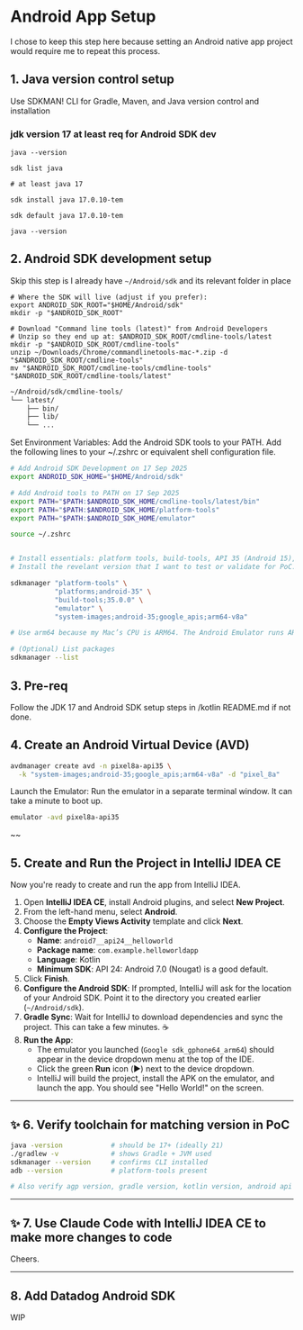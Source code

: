 # Android App Setup
I chose to keep this step here because setting an Android native app project would require me to repeat this process. 

## 1. Java version control setup

Use SDKMAN! CLI for Gradle, Maven, and Java version control and installation

### jdk version 17 at least req for Android SDK dev
```
java --version

sdk list java

# at least java 17

sdk install java 17.0.10-tem

sdk default java 17.0.10-tem

java --version

```

## 2. Android SDK development setup 

Skip this step is I already have `~/Android/sdk` and its relevant folder in place

```
# Where the SDK will live (adjust if you prefer):
export ANDROID_SDK_ROOT="$HOME/Android/sdk"
mkdir -p "$ANDROID_SDK_ROOT"

# Download "Command line tools (latest)" from Android Developers
# Unzip so they end up at: $ANDROID_SDK_ROOT/cmdline-tools/latest
mkdir -p "$ANDROID_SDK_ROOT/cmdline-tools"
unzip ~/Downloads/Chrome/commandlinetools-mac-*.zip -d "$ANDROID_SDK_ROOT/cmdline-tools"
mv "$ANDROID_SDK_ROOT/cmdline-tools/cmdline-tools" "$ANDROID_SDK_ROOT/cmdline-tools/latest"
```

```bash
~/Android/sdk/cmdline-tools/
└── latest/
    ├── bin/
    ├── lib/
    └── ...
```

Set Environment Variables: Add the Android SDK tools to your PATH. Add the following lines to your ~/.zshrc or equivalent shell configuration file.
```bash
# Add Android SDK Development on 17 Sep 2025
export ANDROID_SDK_HOME="$HOME/Android/sdk"

# Add Android tools to PATH on 17 Sep 2025
export PATH="$PATH:$ANDROID_SDK_HOME/cmdline-tools/latest/bin"
export PATH="$PATH:$ANDROID_SDK_HOME/platform-tools"
export PATH="$PATH:$ANDROID_SDK_HOME/emulator"
```

```bash
source ~/.zshrc


# Install essentials: platform tools, build-tools, API 35 (Android 15), emulator, and an ARM64 system image
# Install the revelant version that I want to test or validate for PoC.

sdkmanager "platform-tools" \
           "platforms;android-35" \
           "build-tools;35.0.0" \
           "emulator" \
           "system-images;android-35;google_apis;arm64-v8a"

# Use arm64 because my Mac’s CPU is ARM64. The Android Emulator runs ARM system images natively on Apple Silicon and is much faster/stabler that way. x86_64 images are meant for Intel hosts. On Apple Silicon they rely on translation and are slower / flaky.

# (Optional) List packages
sdkmanager --list
```

## 3. Pre-req
Follow the JDK 17 and Android SDK setup steps in /kotlin README.md if not done. 

## 4. Create an Android Virtual Device (AVD)

```bash
avdmanager create avd -n pixel8a-api35 \
  -k "system-images;android-35;google_apis;arm64-v8a" -d "pixel_8a"
```

Launch the Emulator: Run the emulator in a separate terminal window. It can take a minute to boot up.

```bash
emulator -avd pixel8a-api35
```
~~

## 5. Create and Run the Project in IntelliJ IDEA CE

Now you're ready to create and run the app from IntelliJ IDEA.

1.  Open **IntelliJ IDEA CE**, install Android plugins, and select **New Project**.
2.  From the left-hand menu, select **Android**.
3.  Choose the **Empty Views Activity** template and click **Next**.
4.  **Configure the Project**:
    * **Name**: `android7__api24__helloworld`
    * **Package name**: `com.example.helloworldapp`
    * **Language**: Kotlin
    * **Minimum SDK**: API 24: Android 7.0 (Nougat) is a good default.
5.  Click **Finish**.
6.  **Configure the Android SDK**: If prompted, IntelliJ will ask for the location of your Android SDK. Point it to the directory you created earlier (`~/Android/sdk`).
7.  **Gradle Sync**: Wait for IntelliJ to download dependencies and sync the project. This can take a few minutes. ☕
8.  **Run the App**:
    * The emulator you launched (`Google sdk_gphone64_arm64`) should appear in the device dropdown menu at the top of the IDE.
    * Click the green **Run** icon (▶️) next to the device dropdown.
    * IntelliJ will build the project, install the APK on the emulator, and launch the app. You should see "Hello World!" on the screen.

---

## ✨ 6. Verify toolchain for matching version in PoC

``` bash
java -version            # should be 17+ (ideally 21)
./gradlew -v             # shows Gradle + JVM used
sdkmanager --version     # confirms CLI installed
adb --version            # platform-tools present

# Also verify agp version, gradle version, kotlin version, android api version
```

---

## ✨ 7. Use Claude Code with IntelliJ IDEA CE to make more changes to code
Cheers.

---

## 8. Add Datadog Android SDK
WIP
